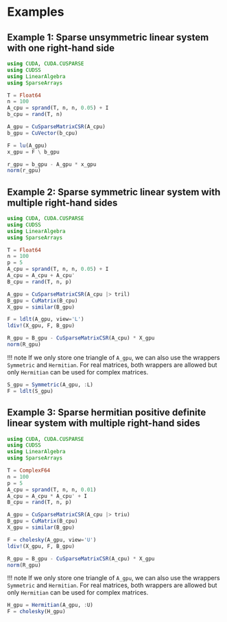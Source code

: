 # Examples

## Example 1: Sparse unsymmetric linear system with one right-hand side

```julia
using CUDA, CUDA.CUSPARSE
using CUDSS
using LinearAlgebra
using SparseArrays

T = Float64
n = 100
A_cpu = sprand(T, n, n, 0.05) + I
b_cpu = rand(T, n)

A_gpu = CuSparseMatrixCSR(A_cpu)
b_gpu = CuVector(b_cpu)

F = lu(A_gpu)
x_gpu = F \ b_gpu

r_gpu = b_gpu - A_gpu * x_gpu
norm(r_gpu)
```

## Example 2: Sparse symmetric linear system with multiple right-hand sides

```julia
using CUDA, CUDA.CUSPARSE
using CUDSS
using LinearAlgebra
using SparseArrays

T = Float64
n = 100
p = 5
A_cpu = sprand(T, n, n, 0.05) + I
A_cpu = A_cpu + A_cpu'
B_cpu = rand(T, n, p)

A_gpu = CuSparseMatrixCSR(A_cpu |> tril)
B_gpu = CuMatrix(B_cpu)
X_gpu = similar(B_gpu)

F = ldlt(A_gpu, view='L')
ldiv!(X_gpu, F, B_gpu)

R_gpu = B_gpu - CuSparseMatrixCSR(A_cpu) * X_gpu
norm(R_gpu)
```

!!! note
    If we only store one triangle of `A_gpu`, we can also use the wrappers `Symmetric` and `Hermitian`. For real matrices, both wrappers are allowed but only `Hermitian` can be used for complex matrices.

```julia
S_gpu = Symmetric(A_gpu, :L)
F = ldlt(S_gpu)
```

## Example 3: Sparse hermitian positive definite linear system with multiple right-hand sides

```julia
using CUDA, CUDA.CUSPARSE
using CUDSS
using LinearAlgebra
using SparseArrays

T = ComplexF64
n = 100
p = 5
A_cpu = sprand(T, n, n, 0.01)
A_cpu = A_cpu * A_cpu' + I
B_cpu = rand(T, n, p)

A_gpu = CuSparseMatrixCSR(A_cpu |> triu)
B_gpu = CuMatrix(B_cpu)
X_gpu = similar(B_gpu)

F = cholesky(A_gpu, view='U')
ldiv!(X_gpu, F, B_gpu)

R_gpu = B_gpu - CuSparseMatrixCSR(A_cpu) * X_gpu
norm(R_gpu)
```

!!! note
    If we only store one triangle of `A_gpu`, we can also use the wrappers `Symmetric` and `Hermitian`. For real matrices, both wrappers are allowed but only `Hermitian` can be used for complex matrices.

```julia
H_gpu = Hermitian(A_gpu, :U)
F = cholesky(H_gpu)
```

